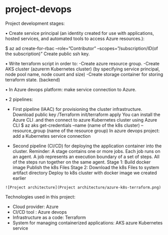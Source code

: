 # project-devops
Project development stages:

•	Create service principal (an identity created for use with applications, hosted services, and automated tools to access Azure resources.):

$ az ad create-for-rbac –role=”Contributor” –scopes=”/subscription/ID(of the subscription)”
Create public ssh key.

•	Write terraform script in order to:
-Create azure resource group.
-Create AKS cluster (azurerm Kubernetes cluster) (by specifying service principal, node pool name, node count and size)
-Create storage container for storing terraform state. (backend)

•	In Azure devops platform: 
make service connection to Azure.

•	2 pipelines:
-	First pipeline (IAAC) for provisioning the cluster infrastructure.
Download public key /Terraform init/terraform apply 
You can install the Azure CLI .and then connect to azure Kubernetes cluster using Azure CLI
$ az aks get-credentials –name (name of the k8s cluster) –resource_group (name of the resource group) 
               In azure devops project: add a Kubernetes service connection

-	Second pipeline (CI/CD) for deploying the application container into the cluster. 
Reminder: A stage contains one or more jobs. Each job runs on an agent. A job represents an execution boundary of a set of steps. All of the steps run together on the same agent.
Stage 1:
Build docker image
Publish the k8s Files
Stage 2:
Download the k8s Files to system artifact directory
Deploy to k8s cluster with docker image we created earlier
```
![Project architecture](Project architecture/azure-k8s-terraform.png)
```
Technologies used in this project:
-	Cloud provider: Azure
-	CI/CD tool : Azure devops 
-	Infrastructure as a code: Terraform
-	System for managing containerized applications: AKS azure Kubernetes service
